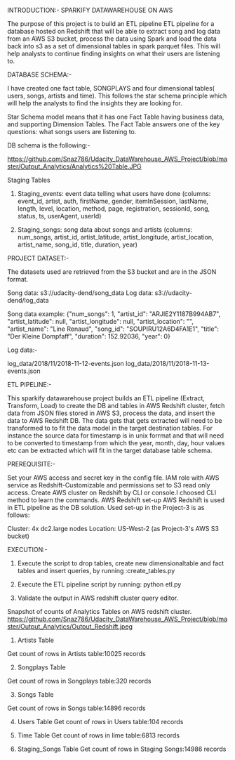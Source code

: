INTRODUCTION:- SPARKIFY DATAWAREHOUSE ON AWS

The purpose of this project is to build an ETL pipeline ETL pipeline for a database hosted on Redshift that will be able to extract song and log data from an AWS S3 bucket, process the data using Spark and load the data back into s3 as a set of dimensional tables in spark parquet files. This will help analysts to continue finding insights on what their users are listening to.

DATABASE SCHEMA:-

I have created one fact table, SONGPLAYS and four dimensional tables( users, songs, artists and time). This follows the star schema principle which will help the analysts to find the insights they are looking for.

Star Schema model means that it has one Fact Table having business data, and supporting Dimension Tables. The Fact Table answers one of the key questions: what songs users are listening to. 

DB schema is the following:-

https://github.com/Snaz786/Udacity_DataWarehouse_AWS_Project/blob/master/Output_Analytics/Analytics%20Table.JPG

 
 
Staging Tables

1) Staging_events: event data telling what users have done (columns: event_id, artist, auth, firstName, gender, itemInSession, lastName, length, level, location, method, page, registration, sessionId, song, status, ts, userAgent, userId)

2) Staging_songs: song data about songs and artists (columns: num_songs, artist_id, artist_latitude, artist_longitude, artist_location, artist_name, song_id, title, duration, year)



PROJECT DATASET:-

The datasets used are retrieved from the S3 bucket and are in the JSON format.

Song data: s3://udacity-dend/song_data
Log data: s3://udacity-dend/log_data

Song data example:   {"num_songs": 1, "artist_id": "ARJIE2Y1187B994AB7", "artist_latitude": null, "artist_longitude": null, "artist_location": "", "artist_name": "Line Renaud", "song_id": "SOUPIRU12A6D4FA1E1", "title": "Der Kleine Dompfaff", "duration": 152.92036, "year": 0}


Log data:-

log_data/2018/11/2018-11-12-events.json
log_data/2018/11/2018-11-13-events.json

ETL PIPELINE:-

This sparkify datawarehouse project builds an ETL pipeline (Extract, Transform, Load) to create the DB and tables in AWS Redshift cluster, fetch data from JSON files stored in AWS S3, process the data, and insert the data to AWS Redshift DB.
The data gets that gets extracted will need to be transformed to to fit the data model in the target destination tables. For instance the source data for timestamp is in unix forrmat and that will need to be converted to timestamp from which the year, month, day, hour values etc can be extracted which will fit in the target database table schema.

PREREQUISITE:-

Set your AWS access and secret key in the config file.
IAM role with AWS service as Redshift-Customizable and permissions set to S3 read only access.
Create AWS cluster on Redshift by CLI or console.I choosed CLI method to learn the commands.
AWS Redshift set-up
AWS Redshift is used in ETL pipeline as the DB solution. Used set-up in the Project-3 is as follows:

Cluster: 4x dc2.large nodes
Location: US-West-2 (as Project-3's AWS S3 bucket)


EXECUTION:-

1) Execute the script to drop tables, create new dimensionaltable and fact tables and insert queries, by running :create_tables.py

2) Execute the ETL pipeline script by running: python etl.py

3) Validate the output in AWS redshift cluster query editor.


Snapshot of counts of Analytics Tables on AWS redshift cluster.
https://github.com/Snaz786/Udacity_DataWarehouse_AWS_Project/blob/master/Output_Analytics/Output_Redshift.jpeg


1) Artists Table

Get count of rows in Artists table:10025 records

2) Songplays Table

Get count of rows in Songplays table:320 records

3) Songs Table

Get count of rows in Songs table:14896 records

4) Users Table
Get count of rows in Users table:104 records

5) Time Table
 Get count of rows in Iime table:6813 records

6) Staging_Songs Table
 Get count of rows in Staging Songs:14986 records


 
 
